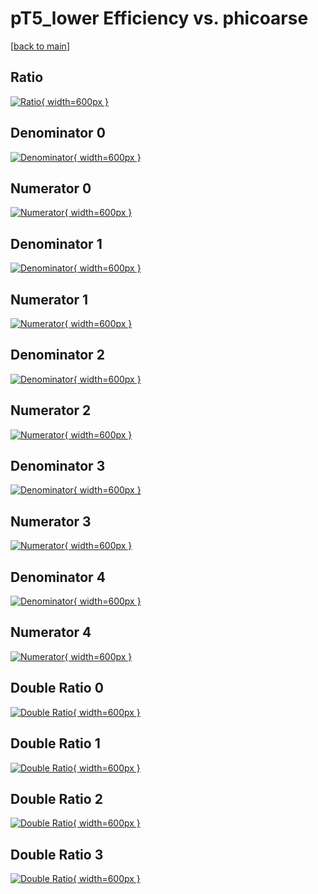# pT5_lower Efficiency vs. phicoarse

[[back to main](./)]



## Ratio

[![Ratio](../mtv/var/pT5_lower_vtr_11_-1_eff_phicoarse.png){ width=600px }](../mtv/var/pT5_lower_vtr_11_-1_eff_phicoarse.pdf)

## Denominator 0

[![Denominator](../mtv/den/pT5_lower_vtr_11_-1_eff_phicoarse_den0.png){ width=600px }](../mtv/den/pT5_lower_vtr_11_-1_eff_phicoarse_den0.pdf)

## Numerator 0

[![Numerator](../mtv/num/pT5_lower_vtr_11_-1_eff_phicoarse_num0.png){ width=600px }](../mtv/num/pT5_lower_vtr_11_-1_eff_phicoarse_num0.pdf)

## Denominator 1

[![Denominator](../mtv/den/pT5_lower_vtr_11_-1_eff_phicoarse_den1.png){ width=600px }](../mtv/den/pT5_lower_vtr_11_-1_eff_phicoarse_den1.pdf)

## Numerator 1

[![Numerator](../mtv/num/pT5_lower_vtr_11_-1_eff_phicoarse_num1.png){ width=600px }](../mtv/num/pT5_lower_vtr_11_-1_eff_phicoarse_num1.pdf)

## Denominator 2

[![Denominator](../mtv/den/pT5_lower_vtr_11_-1_eff_phicoarse_den2.png){ width=600px }](../mtv/den/pT5_lower_vtr_11_-1_eff_phicoarse_den2.pdf)

## Numerator 2

[![Numerator](../mtv/num/pT5_lower_vtr_11_-1_eff_phicoarse_num2.png){ width=600px }](../mtv/num/pT5_lower_vtr_11_-1_eff_phicoarse_num2.pdf)

## Denominator 3

[![Denominator](../mtv/den/pT5_lower_vtr_11_-1_eff_phicoarse_den3.png){ width=600px }](../mtv/den/pT5_lower_vtr_11_-1_eff_phicoarse_den3.pdf)

## Numerator 3

[![Numerator](../mtv/num/pT5_lower_vtr_11_-1_eff_phicoarse_num3.png){ width=600px }](../mtv/num/pT5_lower_vtr_11_-1_eff_phicoarse_num3.pdf)

## Denominator 4

[![Denominator](../mtv/den/pT5_lower_vtr_11_-1_eff_phicoarse_den4.png){ width=600px }](../mtv/den/pT5_lower_vtr_11_-1_eff_phicoarse_den4.pdf)

## Numerator 4

[![Numerator](../mtv/num/pT5_lower_vtr_11_-1_eff_phicoarse_num4.png){ width=600px }](../mtv/num/pT5_lower_vtr_11_-1_eff_phicoarse_num4.pdf)

## Double Ratio 0

[![Double Ratio](../mtv/ratio/pT5_lower_vtr_11_-1_eff_phicoarse_ratio0.png){ width=600px }](../mtv/ratio/pT5_lower_vtr_11_-1_eff_phicoarse_ratio0.pdf)

## Double Ratio 1

[![Double Ratio](../mtv/ratio/pT5_lower_vtr_11_-1_eff_phicoarse_ratio1.png){ width=600px }](../mtv/ratio/pT5_lower_vtr_11_-1_eff_phicoarse_ratio1.pdf)

## Double Ratio 2

[![Double Ratio](../mtv/ratio/pT5_lower_vtr_11_-1_eff_phicoarse_ratio2.png){ width=600px }](../mtv/ratio/pT5_lower_vtr_11_-1_eff_phicoarse_ratio2.pdf)

## Double Ratio 3

[![Double Ratio](../mtv/ratio/pT5_lower_vtr_11_-1_eff_phicoarse_ratio3.png){ width=600px }](../mtv/ratio/pT5_lower_vtr_11_-1_eff_phicoarse_ratio3.pdf)

